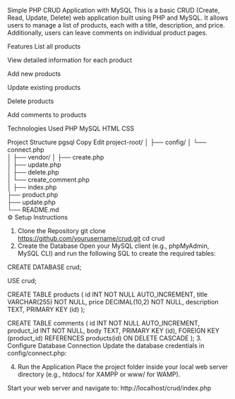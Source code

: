 Simple PHP CRUD Application with MySQL
This is a basic CRUD (Create, Read, Update, Delete) web application built using PHP and MySQL. It allows users to manage a list of products, each with a title, description, and price. Additionally, users can leave comments on individual product pages.

Features
List all products

View detailed information for each product

Add new products

Update existing products

Delete products

Add comments to products

Technologies Used
PHP
MySQL
HTML
CSS

Project Structure
pgsql
Copy
Edit
project-root/
│
├── config/
│   └── connect.php         
│
├── vendor/
│   ├── create.php           
│   ├── update.php           
│   ├── delete.php           
│   └── create_comment.php  
│
├── index.php                
├── product.php              
├── update.php               
└── README.md               
⚙️ Setup Instructions
1. Clone the Repository
git clone https://github.com/yourusername/crud.git
cd crud
2. Create the Database
Open your MySQL client (e.g., phpMyAdmin, MySQL CLI) and run the following SQL to create the required tables:

CREATE DATABASE crud;

USE crud;

CREATE TABLE products (
  id INT NOT NULL AUTO_INCREMENT,
  title VARCHAR(255) NOT NULL,
  price DECIMAL(10,2) NOT NULL,
  description TEXT,
  PRIMARY KEY (id)
);

CREATE TABLE comments (
  id INT NOT NULL AUTO_INCREMENT,
  product_id INT NOT NULL,
  body TEXT,
  PRIMARY KEY (id),
  FOREIGN KEY (product_id) REFERENCES products(id) ON DELETE CASCADE
);
3. Configure Database Connection
Update the database credentials in config/connect.php:


<?php
$connect = mysqli_connect("localhost", "root", "root", "crud");

if (!$connect) {
    die("Connection failed: " . mysqli_connect_error());
}
?>

4. Run the Application
Place the project folder inside your local web server directory (e.g., htdocs/ for XAMPP or www/ for WAMP).

Start your web server and navigate to:
http://localhost/crud/index.php
